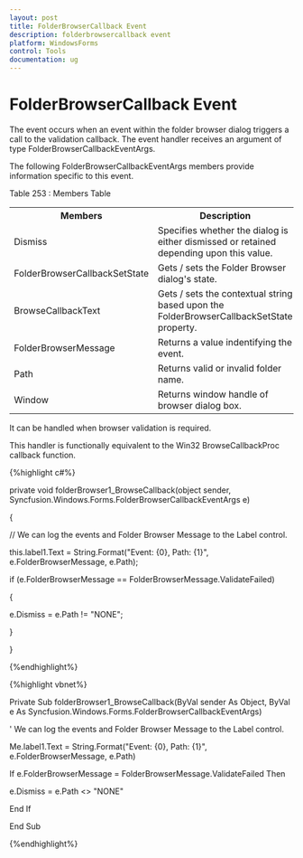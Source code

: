 ```yaml
---
layout: post
title: FolderBrowserCallback Event
description: folderbrowsercallback event
platform: WindowsForms
control: Tools
documentation: ug
---
```


# FolderBrowserCallback Event

The event occurs when an event within the folder browser dialog triggers a call to the validation callback. The event handler receives an argument of type FolderBrowserCallbackEventArgs.

The following FolderBrowserCallbackEventArgs members provide information specific to this event.

Table 253 : Members Table

<table>
<tr>
<th>
Members</th><th>
Description</th></tr>
<tr>
<td>
Dismiss</td><td>
Specifies whether the dialog is either dismissed or retained depending upon this value.</td></tr>
<tr>
<td>
FolderBrowserCallbackSetState</td><td>
Gets / sets the Folder Browser dialog's state.</td></tr>
<tr>
<td>
BrowseCallbackText</td><td>
Gets / sets the contextual string based upon the FolderBrowserCallbackSetState property.</td></tr>
<tr>
<td>
FolderBrowserMessage</td><td>
Returns a value indentifying the event.</td></tr>
<tr>
<td>
Path</td><td>
Returns valid or invalid folder name.</td></tr>
<tr>
<td>
Window</td><td>
Returns window handle of browser dialog box.</td></tr>
</table>


It can be handled when browser validation is required.

This handler is functionally equivalent to the Win32 BrowseCallbackProc callback function.

{%highlight c#%}



private void folderBrowser1_BrowseCallback(object sender, Syncfusion.Windows.Forms.FolderBrowserCallbackEventArgs e)

{

// We can log the events and Folder Browser Message to the Label control.

this.label1.Text = String.Format("Event: {0}, Path: {1}", e.FolderBrowserMessage, e.Path);

if (e.FolderBrowserMessage == FolderBrowserMessage.ValidateFailed)

{

e.Dismiss = e.Path != "NONE";

}

}



{%endhighlight%}

{%highlight vbnet%}

Private Sub folderBrowser1_BrowseCallback(ByVal sender As Object, ByVal e As Syncfusion.Windows.Forms.FolderBrowserCallbackEventArgs)

' We can log the events and Folder Browser Message to the Label control.

Me.label1.Text = String.Format("Event: {0}, Path: {1}", e.FolderBrowserMessage, e.Path)

If e.FolderBrowserMessage = FolderBrowserMessage.ValidateFailed Then

e.Dismiss = e.Path &lt;&gt; "NONE"

End If

End Sub

{%endhighlight%}